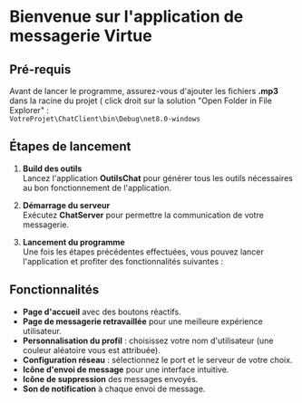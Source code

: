 
# Bienvenue sur l'application de messagerie **Virtue**

## Pré-requis
Avant de lancer le programme, assurez-vous d'ajouter les fichiers **.mp3** dans la racine du projet ( click droit sur la solution "Open Folder in File Explorer" :  
`VotreProjet\ChatClient\bin\Debug\net8.0-windows`

## Étapes de lancement

1. **Build des outils**  
   Lancez l'application **OutilsChat** pour générer tous les outils nécessaires au bon fonctionnement de l'application.  

2. **Démarrage du serveur**  
   Exécutez **ChatServer** pour permettre la communication de votre messagerie.  

3. **Lancement du programme**  
   Une fois les étapes précédentes effectuées, vous pouvez lancer l'application et profiter des fonctionnalités suivantes :  

## Fonctionnalités

- **Page d'accueil** avec des boutons réactifs.  
- **Page de messagerie retravaillée** pour une meilleure expérience utilisateur.  
- **Personnalisation du profil** : choisissez votre nom d'utilisateur (une couleur aléatoire vous est attribuée).  
- **Configuration réseau** : sélectionnez le port et le serveur de votre choix.  
- **Icône d'envoi de message** pour une interface intuitive.  
- **Icône de suppression** des messages envoyés.  
- **Son de notification** à chaque envoi de message.  



